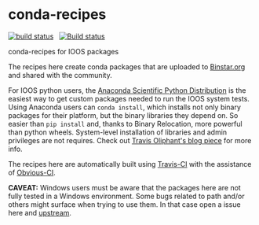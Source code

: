 # conda-recipes

[![build status](http://img.shields.io/travis/ioos/conda-recipes/master.svg?style=flat)](https://travis-ci.org/ioos/conda-recipes)
<span>&nbsp;</span>
[![Build status](https://ci.appveyor.com/api/projects/status/github/ioos/conda-recipes?branch=master&svg=true)](https://ci.appveyor.com/project/ocefpaf/conda-recipes)


conda-recipes for IOOS packages

The recipes here create conda packages that are uploaded to
[Binstar.org](http://binstar.org) and shared with the community.

For IOOS python users, the
[Anaconda Scientific Python Distribution](https://store.continuum.io/cshop/anaconda/)
is the easiest way to get custom packages needed to run the IOOS system tests.
Using Anaconda users can `conda install`, which installs not only binary
packages for their platform, but the binary libraries they depend on.
So easier than `pip install` and, thanks to Binary Relocation, more powerful
than python wheels.  System-level installation of libraries and admin
privileges are not requires. Check out
[Travis Oliphant's blog piece](http://technicaldiscovery.blogspot.com/2013/12/why-i-promote-conda.html) for more info.

The recipes here are automatically built using
[Travis-CI](https://travis-ci.org/ioos/conda-recipes) with the assistance of
[Obvious-CI](https://github.com/pelson/Obvious-CI/https://github.com/ioos/conda-recipes/blob/master/.travis.yml#L14-L31).

**CAVEAT:**  Windows users must be aware that the packages here are not fully
tested in a Windows environment.  Some bugs related to path and/or others might
surface when trying to use them.  In that case open a issue here and
[upstream](http://en.wikipedia.org/wiki/Upstream_%28software_development%29).
